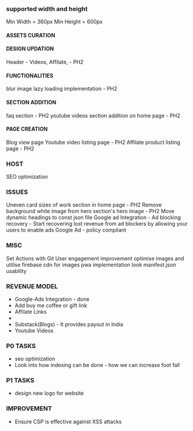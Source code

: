 ### supported width and height
Min Width = 360px
Min Height = 600px

<!-- JAN 1 - UPDATE -->
#### ASSETS CURATION

#### DESIGN UPDATION
Header - Videos, Affilate, - PH2

#### FUNCTIONALITIES
blur image lazy loading implementation - PH2

#### SECTION ADDITION
faq section - PH2
youtube videos section addition on home page - PH2

#### PAGE CREATION
Blog view page
Youtube video listing page - PH2
Affilate product listing page  - PH2

### HOST
SEO optimization

### ISSUES
Uneven card sizes of work section in home page - PH2
Remove background white image from hero section's hero image - PH2
Move dynamic headings to const json file
Google ad Integration - Ad blocking recovery - Start recovering lost revenue from ad blockers by allowing your users to enable ads
Google Ad - policy compliant

### MISC
Set Actions with Git
User engagement improvement
optimise images and utilise firebase cdn for images
pwa implementation
look manifest.json usability

### REVENUE MODEL
- Google-Ads Integration - done
- Add buy me coffee or gift link
- Affilate Links
- 
- Substack(Blogs) - It provides payout in India
- Youtube Videos

### P0 TASKS
- seo optimization
- Look into how indexing can be done - how we can increase foot fall

### P1 TASKS
- design new logo for website

### IMPROVEMENT
- Ensure CSP is effective against XSS attacks
